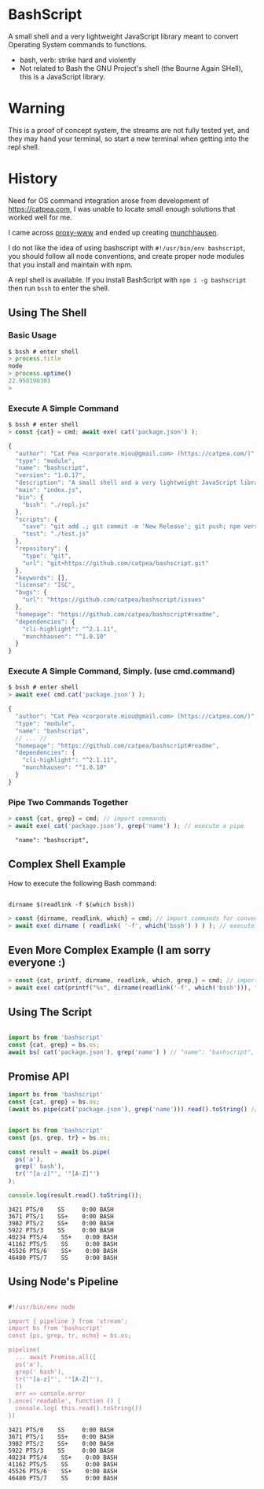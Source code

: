 # BashScript
A small shell and a very lightweight JavaScript library meant to convert Operating System commands to functions.

- bash, verb: strike hard and violently
- Not related to Bash the GNU Project's shell (the Bourne Again SHell), this is a JavaScript library.

# Warning

This is a proof of concept system, the streams are not fully tested yet, and they may hand your terminal, so start a new terminal when getting into the repl shell.

# History

Need for OS command integration arose from development of https://catpea.com,
I was unable to locate small enough solutions that worked well for me.

I came across [proxy-www](https://github.com/justjavac/proxy-www)
and ended up creating [munchhausen](https://github.com/catpea/munchhausen).

I do not like the idea of using bashscript with ```#!/usr/bin/env bashscript```,
you should follow all node conventions, and create proper node modules that you install and maintain with npm.

A repl shell is available.
If you install BashScript with ```npm i -g bashscript``` then run ```bssh``` to enter the shell.

## Using The Shell

### Basic Usage

```JavaScript
$ bssh # enter shell
> process.title
node
> process.uptime()
22.950190303
>
```

### Execute A Simple Command

```JavaScript
$ bssh # enter shell
> const {cat} = cmd; await exe( cat('package.json') );

```

```JavaScript
{
  "author": "Cat Pea <corporate.miou@gmail.com> (https://catpea.com/)",
  "type": "module",
  "name": "bashscript",
  "version": "1.0.17",
  "description": "A small shell and a very lightweight JavaScript library meant to convert Operating System commands to functions.",
  "main": "index.js",
  "bin": {
    "bssh": "./repl.js"
  },
  "scripts": {
    "save": "git add .; git commit -m 'New Release'; git push; npm version patch; npm publish; git push;",
    "test": "./test.js"
  },
  "repository": {
    "type": "git",
    "url": "git+https://github.com/catpea/bashscript.git"
  },
  "keywords": [],
  "license": "ISC",
  "bugs": {
    "url": "https://github.com/catpea/bashscript/issues"
  },
  "homepage": "https://github.com/catpea/bashscript#readme",
  "dependencies": {
    "cli-highlight": "^2.1.11",
    "munchhausen": "^1.0.10"
  }
}
```

### Execute A Simple Command, Simply. (use cmd.command)

```JavaScript
$ bssh # enter shell
> await exe( cmd.cat('package.json') );

```

```JavaScript
{
  "author": "Cat Pea <corporate.miou@gmail.com> (https://catpea.com/)",
  "type": "module",
  "name": "bashscript",
  // ... //
  "homepage": "https://github.com/catpea/bashscript#readme",
  "dependencies": {
    "cli-highlight": "^2.1.11",
    "munchhausen": "^1.0.10"
  }
}
```

### Pipe Two Commands Together

```JavaScript
> const {cat, grep} = cmd; // import commands
> await exe( cat('package.json'), grep('name') ); // execute a pipe
```

```shell
  "name": "bashscript",
```


## Complex Shell Example

How to execute the following Bash command:

```shell

dirname $(readlink -f $(which bssh))

```

```JavaScript
> const {dirname, readlink, which} = cmd; // import commands for convenience
> await exe( dirname ( readlink( '-f', which('bssh') ) ) ); // execute a pipe
```

## Even More Complex Example (I am sorry everyone :)

```JavaScript
> const {cat, printf, dirname, readlink, which, grep,} = cmd; // import commands for convenience
> await exe( cat(printf("%s", dirname(readlink('-f', which('bssh'))), "/package.json" )), grep('name') ); // execute a pipe
```

## Using The Script

```JavaScript

import bs from 'bashscript'
const {cat, grep} = bs.os;
await bs( cat('package.json'), grep('name') ) // "name": "bashscript",

```

## Promise API

```JavaScript
import bs from 'bashscript'
const {cat, grep} = bs.os;
(await bs.pipe(cat('package.json'), grep('name'))).read().toString() // "name": "bashscript",
```

```JavaScript

import bs from 'bashscript'
const {ps, grep, tr} = bs.os;

const result = await bs.pipe(
  ps('a'),
  grep(' bash'),
  tr('"[a-z]"', '"[A-Z]"')
);

console.log(result.read().toString());

```

```shell
3421 PTS/0    SS     0:00 BASH
3671 PTS/1    SS+    0:00 BASH
3982 PTS/2    SS+    0:00 BASH
5922 PTS/3    SS     0:00 BASH
40234 PTS/4    SS+    0:00 BASH
41162 PTS/5    SS     0:00 BASH
45526 PTS/6    SS+    0:00 BASH
46480 PTS/7    SS     0:00 BASH

```

## Using Node's Pipeline

```JavaScript

#!/usr/bin/env node

import { pipeline } from 'stream';
import bs from 'bashscript'
const {ps, grep, tr, echo} = bs.os;

pipeline(
  ... await Promise.all([
  ps('a'),
  grep(' bash'),
  tr('"[a-z]"', '"[A-Z]"'),
  ])
  err => console.error
).once('readable', function () {
  console.log( this.read().toString())
})

```

```shell
3421 PTS/0    SS     0:00 BASH
3671 PTS/1    SS+    0:00 BASH
3982 PTS/2    SS+    0:00 BASH
5922 PTS/3    SS     0:00 BASH
40234 PTS/4    SS+    0:00 BASH
41162 PTS/5    SS     0:00 BASH
45526 PTS/6    SS+    0:00 BASH
46480 PTS/7    SS     0:00 BASH

```
